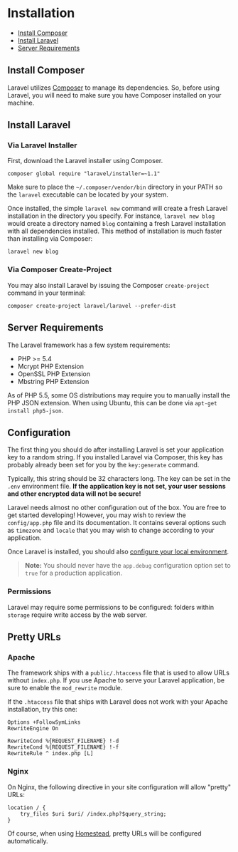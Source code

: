 # Installation

- [Install Composer](#install-composer)
- [Install Laravel](#install-laravel)
- [Server Requirements](#server-requirements)

<a name="install-composer"></a>
## Install Composer

Laravel utilizes [Composer](http://getcomposer.org) to manage its dependencies. So, before using Laravel, you will need to make sure you have Composer installed on your machine.

<a name="install-laravel"></a>
## Install Laravel

### Via Laravel Installer

First, download the Laravel installer using Composer.

	composer global require "laravel/installer=~1.1"

Make sure to place the `~/.composer/vendor/bin` directory in your PATH so the `laravel` executable can be located by your system.

Once installed, the simple `laravel new` command will create a fresh Laravel installation in the directory you specify. For instance, `laravel new blog` would create a directory named `blog` containing a fresh Laravel installation with all dependencies installed. This method of installation is much faster than installing via Composer:

	laravel new blog

### Via Composer Create-Project

You may also install Laravel by issuing the Composer `create-project` command in your terminal:

	composer create-project laravel/laravel --prefer-dist

<a name="server-requirements"></a>
## Server Requirements

The Laravel framework has a few system requirements:

- PHP >= 5.4
- Mcrypt PHP Extension
- OpenSSL PHP Extension
- Mbstring PHP Extension

As of PHP 5.5, some OS distributions may require you to manually install the PHP JSON extension. When using Ubuntu, this can be done via `apt-get install php5-json`.

<a name="configuration"></a>
## Configuration

The first thing you should do after installing Laravel is set your application key to a random string. If you installed Laravel via Composer, this key has probably already been set for you by the `key:generate` command.

Typically, this string should be 32 characters long. The key can be set in the `.env` environment file. **If the application key is not set, your user sessions and other encrypted data will not be secure!**

Laravel needs almost no other configuration out of the box. You are free to get started developing! However, you may wish to review the `config/app.php` file and its documentation. It contains several options such as `timezone` and `locale` that you may wish to change according to your application.

Once Laravel is installed, you should also [configure your local environment](/docs/5.0/configuration#environment-configuration).

> **Note:** You should never have the `app.debug` configuration option set to `true` for a production application.

<a name="permissions"></a>
### Permissions

Laravel may require some permissions to be configured: folders within `storage` require write access by the web server.

<a name="pretty-urls"></a>
## Pretty URLs

### Apache

The framework ships with a `public/.htaccess` file that is used to allow URLs without `index.php`. If you use Apache to serve your Laravel application, be sure to enable the `mod_rewrite` module.

If the `.htaccess` file that ships with Laravel does not work with your Apache installation, try this one:

	Options +FollowSymLinks
	RewriteEngine On

	RewriteCond %{REQUEST_FILENAME} !-d
	RewriteCond %{REQUEST_FILENAME} !-f
	RewriteRule ^ index.php [L]

### Nginx

On Nginx, the following directive in your site configuration will allow "pretty" URLs:

    location / {
        try_files $uri $uri/ /index.php?$query_string;
    }

Of course, when using [Homestead](/docs/5.0/homestead), pretty URLs will be configured automatically.
